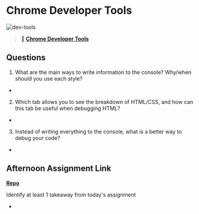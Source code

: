 # Chrome Developer Tools

![dev-tools](https://bcw.blob.core.windows.net/public/img/lesson-images/4571780153354770)

> **📖 [Chrome Developer Tools](https://codeworksacademy.com/fs-student-guide/resources/wk2/03-Chrome-Dev-Tools)**

## Questions

1. What are the main ways to write information to the console? Why/when should you use each style?

- 

2. Which tab allows you to see the breakdown of HTML/CSS, and how can this tab be useful when debugging HTML?

- 

3. Instead of writing everything to the console, what is a better way to debug your code?

- 

## Afternoon Assignment Link

**[Repo](https://github.com/doctorgrant99/<ASSIGNMENT_REPO>)**

Identify at least 1 takeaway from today's assignment

- 
